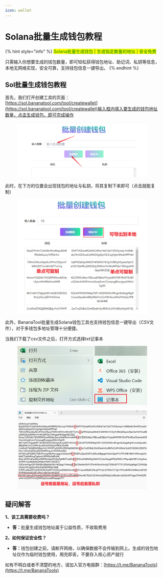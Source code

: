 ```yaml
---
icon: wallet
---
```


# Solana批量生成钱包教程

{% hint style="info" %}
<mark style="color:green;">Solana批量生成钱包 | 生成指定数量的地址 | 安全免费</mark>

只需输入你想要生成的钱包数量，即可轻松获得钱包地址、助记词、私钥等信息，本地无网络实现，安全可靠，支持钱包信息一键导出。
{% endhint %}

## **Sol批量生成钱包教程** <a href="#sol-pi-liang-sheng-cheng-qian-bao-jiao-cheng" id="sol-pi-liang-sheng-cheng-qian-bao-jiao-cheng"></a>

首先，我们打开创建工具的页面：[https://sol.bananatool.com/tool/createwallet](https://sol.bananatool.com/tool/createwallet)输入框内填入要生成的钱包地址数量，点击生成钱包，即可完成操作

<figure><img src="../.gitbook/assets/image (35).png" alt=""><figcaption></figcaption></figure>

此时，在下方的位置会出现钱包的地址与私钥，将其复制下来即可（点击就能复制）

<figure><img src="../.gitbook/assets/image (36).png" alt=""><figcaption></figcaption></figure>

此外，BananaTool批量生成Solana钱包工具也支持钱包信息一键导出（CSV文件），对于多钱包多地址管理十分便捷。

当我们下载了csv文件之后，打开方式选择txt记事本

<figure><img src="../.gitbook/assets/image (37).png" alt=""><figcaption></figcaption></figure>

<figure><img src="../.gitbook/assets/image (38).png" alt=""><figcaption></figcaption></figure>

## **疑问解答** <a href="#yi-wen-jie-da" id="yi-wen-jie-da"></a>

**1、该工具需要收费吗？**

* **答：**&#x6279;量生成钱包地址属于公益性质，不收取费用

**2、如何保证安全性？**

* **答：**&#x94B1;包创建之前，请断开网络，以确保数据不会传输到网上。生成的钱包地址仅作为临时钱包使用，用完即丢，不要存入核心资产就行

如有不明白或者不清楚的地方，请加入官方电报群：[https://t.me/BananaTools](https://t.me/BananaTools)

